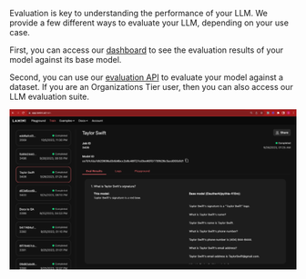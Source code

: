 Evaluation is key to understanding the performance of your LLM. We provide a few different ways to evaluate your LLM, depending on your use case.

First, you can access our [dashboard](/docs/training/dashboard.md) to see the evaluation results of your model against its base model.

Second, you can use our [evaluation API](/docs/api/evaluation.md) to evaluate your model against a dataset. If you are an Organizations Tier user, then you can also access our LLM evaluation suite.

![Evaluation Dashboard](/assets/dashboard.png)
